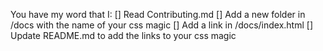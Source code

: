You have my word that I:
[] Read Contributing.md
[] Add a new folder in /docs with the name of your css magic
[] Add a link in /docs/index.html
[] Update README.md to add the links to your css magic
